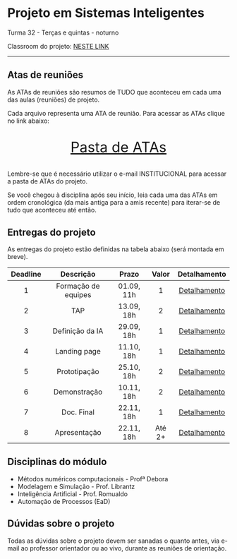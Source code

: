 # Projeto em Sistemas Inteligentes

Turma 32 - Terças e quintas - noturno

Classroom do projeto: [NESTE LINK](https://classroom.google.com/c/NDg4ODEyMTg1NjM3?cjc=b4hvrys)

---

## Atas de reuniões

As ATAs de reuniões são resumos de TUDO que aconteceu em cada uma das aulas (reuniões) de projeto.

Cada arquivo representa uma ATA de reunião. Para acessar as ATAs clique no link abaixo:

<p style="font-size:2.3em;text-align:center">
    <a href="https://drive.google.com/drive/folders/1epI77N9VS556L4ASIgp-8iu38z15h9Zv?usp=sharing" target="_blank">Pasta de ATAs</a>
</p>

Lembre-se que é necessário utilizar o e-mail INSTITUCIONAL para acessar a pasta de ATAs do projeto.

Se você chegou à disciplina após seu início, leia cada uma das ATAs em ordem cronológica (da mais antiga para a amis recente) para iterar-se de tudo que aconteceu até então.

## Entregas do projeto

As entregas do projeto estão definidas na tabela abaixo (será montada em breve).

| Deadline |      Descrição      | Prazo      | Valor | Detalhamento                                                                                                    |
|:--------:|:-------------------:|:----------:|:-----:|:---------------------------------------------------------------------------------------------------------------:|
|    1     | Formação de equipes | 01.09, 11h |   1   |[Detalhamento](https://docs.google.com/document/d/1ZrLYoBsudFIADdn1tVF8keN4rmhyuHO9raMU4Eyu0hY/edit?usp=sharing) |
|    2     | TAP                 | 13.09, 18h |   2   |[Detalhamento](https://docs.google.com/document/d/1LjQUfRZJGk_NCiGoukCPWICMYGbFyFa6ItfZgzdueW0/edit?usp=sharing) |
|    3     | Definição da IA     | 29.09, 18h |   1   |[Detalhamento](https://docs.google.com/document/d/1ZMkG9KNz7ilf7tmuzGLTD_2r5P_Px9vkDbV7V9QDRH0/edit?usp=sharing) |
|    4     | Landing page        | 11.10, 18h |   1   |[Detalhamento](https://docs.google.com/document/d/1-HdAGas5rJO5yxaJ2xBq6ZeTir4XIgHT19OC6B9YM20/edit?usp=sharing) |
|    5     | Prototipação        | 25.10, 18h |   2   |[Detalhamento](https://docs.google.com/document/d/1UyrIqF4mwVkGfVX8ZEVx9r0HG1xiRGKFex__00L_gbk/edit?usp=sharing) |
|    6     | Demonstração        | 10.11, 18h |   2   |[Detalhamento](https://docs.google.com/document/d/1lFsve24KdnX8J5Ax0KEqzbqjiWT8pVc6AHho2mtdg2k/edit?usp=sharing) |
|    7     | Doc. Final          | 22.11, 18h |   1   |[Detalhamento](https://docs.google.com/document/d/1zPZh8J-DmV3KSLBC8TUfTDa_a_vSKPxeBrMAEA25oqo/edit?usp=sharing) |
|    8     | Apresentação        | 22.11, 18h |Até 2+ |[Detalhamento](https://docs.google.com/document/d/1byyL2Gngc7jZCJZIhft3RsnL2521YyKoq9BJxVTpJfo/edit?usp=sharing) |

## Disciplinas do módulo

- Métodos numéricos computacionais - Profª Debora
- Modelagem e Simulação - Prof. Librantz
- Inteligência Artificial - Prof. Romualdo
- Automação de Processos (EaD)

## Dúvidas sobre o projeto

Todas as dúvidas sobre o projeto devem ser sanadas o quanto antes, via e-mail ao professor orientador ou ao vivo, durante as reuniões de orientação.
